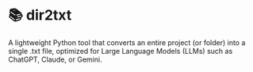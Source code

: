 # 📚 dir2txt

A lightweight Python tool that converts an entire project (or folder) into a single .txt file, optimized for Large Language Models (LLMs) such as ChatGPT, Claude, or Gemini.

